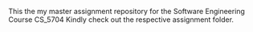 This the my master assignment repository for the Software Engineering Course CS_5704
Kindly check out the respective assignment folder.
